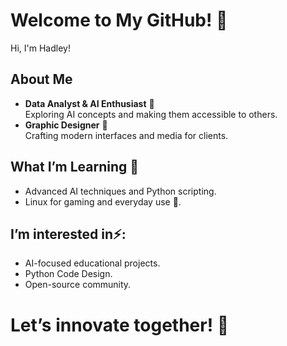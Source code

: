 # Welcome to My GitHub! 👋  

Hi, I'm Hadley!  

## About Me  
- **Data Analyst & AI Enthusiast** 🤖  
  Exploring AI concepts and making them accessible to others.  
- **Graphic Designer** 🎨  
  Crafting modern interfaces and media for clients.  

## What I’m Learning 🌱  
- Advanced AI techniques and Python scripting.  
- Linux for gaming and everyday use 🐧.  

## I’m interested in⚡:  
- AI-focused educational projects.  
- Python Code Design.  
- Open-source community.  

# Let’s innovate together! 🚀  


<!--
**HadleyCYNAT/HadleyCYNAT** is a ✨ _special_ ✨ repository because its `README.md` (this file) appears on your GitHub profile.

Here are some ideas to get you started:

- 🔭 I’m currently working on ...
- 🌱 I’m currently learning ...
- 👯 I’m looking to collaborate on ...
- 🤔 I’m looking for help with ...
- 💬 Ask me about ...
- 📫 How to reach me: ...
- 😄 Pronouns: ...
- ⚡ Fun fact: ...
-->
